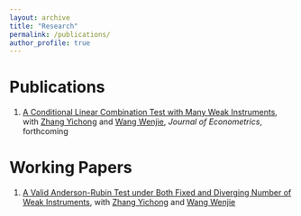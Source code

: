 ```yaml
---
layout: archive
title: "Research"
permalink: /publications/
author_profile: true
---
```

Publications
======
1. [A Conditional Linear Combination Test with Many Weak Instruments](https://arxiv.org/pdf/2207.11137.pdf), with [Zhang Yichong](https://sites.google.com/site/yichongzhang86/home) and [Wang Wenjie](https://sites.google.com/site/wenjiemetrics/home), *Journal of Econometrics*, forthcoming 


Working Papers
======
1. [A Valid Anderson-Rubin Test under Both Fixed and Diverging Number of Weak Instruments](files_JMP_Dennis_Lim.pdf), with [Zhang Yichong](https://sites.google.com/site/yichongzhang86/home) and [Wang Wenjie](https://sites.google.com/site/wenjiemetrics/home)
